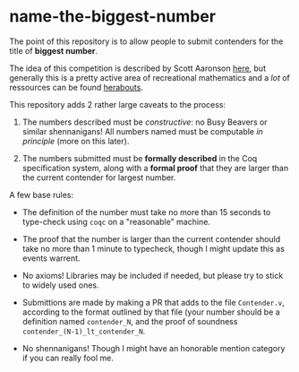 # name-the-biggest-number

The point of this repository is to allow people to submit contenders for the title of **biggest number**.

The idea of this competition is described by Scott Aaronson [here](https://www.scottaaronson.com/writings/bignumbers.html), but generally this is a pretty active area of recreational mathematics and a *lot* of ressources can be found [herabouts](https://googology.wikia.org/wiki/Googology_Wiki).

This repository adds 2 rather large caveats to the process:

1) The numbers described must be *constructive*: no Busy Beavers or similar shennanigans! All numbers named must be computable *in principle* (more on this later).

2) The numbers submitted must be **formally described** in the Coq specification system, along with a **formal proof** that they are larger than the current contender for largest number.

A few base rules:

- The definition of the number must take no more than 15 seconds to type-check using `coqc` on a "reasonable" machine.

- The proof that the number is larger than the current contender should take no more than 1 minute to typecheck, though I might update this as events warrent.

- No axioms! Libraries may be included if needed, but please try to stick to widely used ones.

- Submittions are made by making a PR that adds to the file `Contender.v`, according to the format outlined by that file (your number should be a definition named `contender_N`, and the proof of soundness `contender_(N-1)_lt_contender_N`.

- No shennanigans! Though I might have an honorable mention category if you can really fool me.
